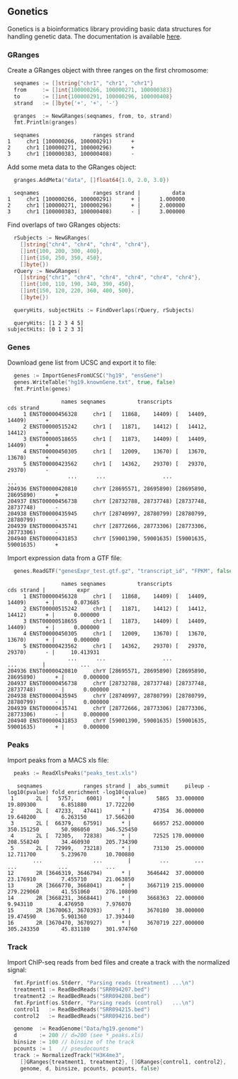 ## Gonetics

Gonetics is a bioinformatics library providing basic data structures for handling genetic data. The documentation is available [here](https://godoc.org/github.com/pbenner/gonetics).

### GRanges

Create a GRanges object with three ranges on the first chromosome:

```go
  seqnames := []string{"chr1", "chr1", "chr1"}
  from     := []int{100000266, 100000271, 100000383}
  to       := []int{100000291, 100000296, 100000408}
  strand   := []byte{'+', '+', '-'}

  granges  := NewGRanges(seqnames, from, to, strand)
  fmt.Println(granges)
```
	  seqnames                 ranges strand
	1     chr1 [100000266, 100000291)      +
	2     chr1 [100000271, 100000296)      +
	3     chr1 [100000383, 100000408)      -

Add some meta data to the GRanges object:

```go
  granges.AddMeta("data", []float64{1.0, 2.0, 3.0})
```
	  seqnames                 ranges strand |          data
	1     chr1 [100000266, 100000291)      + |      1.000000
	2     chr1 [100000271, 100000296)      + |      2.000000
	3     chr1 [100000383, 100000408)      - |      3.000000

Find overlaps of two GRanges objects:

```go
  rSubjects := NewGRanges(
    []string{"chr4", "chr4", "chr4", "chr4"},
    []int{100, 200, 300, 400},
    []int{150, 250, 350, 450},
    []byte{})
  rQuery := NewGRanges(
    []string{"chr1", "chr4", "chr4", "chr4", "chr4", "chr4"},
    []int{100, 110, 190, 340, 390, 450},
    []int{150, 120, 220, 360, 400, 500},
    []byte{})

  queryHits, subjectHits := FindOverlaps(rQuery, rSubjects)
```
	  queryHits: [1 2 3 4 5]
	subjectHits: [0 1 2 3 3]

### Genes

Download gene list from UCSC and export it to file:

```go
  genes := ImportGenesFromUCSC("hg19", "ensGene")
  genes.WriteTable("hg19.knownGene.txt", true, false)
  fmt.Println(genes)
```

	                 names seqnames          transcripts                  cds strand
	     1 ENST00000456328     chr1 [   11868,    14409) [   14409,    14409)      +
	     2 ENST00000515242     chr1 [   11871,    14412) [   14412,    14412)      +
	     3 ENST00000518655     chr1 [   11873,    14409) [   14409,    14409)      +
	     4 ENST00000450305     chr1 [   12009,    13670) [   13670,    13670)      +
	     5 ENST00000423562     chr1 [   14362,    29370) [   29370,    29370)      -
	                   ...      ...                  ...                  ...       
	204936 ENST00000420810     chrY [28695571, 28695890) [28695890, 28695890)      +
	204937 ENST00000456738     chrY [28732788, 28737748) [28737748, 28737748)      -
	204938 ENST00000435945     chrY [28740997, 28780799) [28780799, 28780799)      -
	204939 ENST00000435741     chrY [28772666, 28773306) [28773306, 28773306)      -
	204940 ENST00000431853     chrY [59001390, 59001635) [59001635, 59001635)      +

Import expression data from a GTF file:

```go
  genes.ReadGTF("genesExpr_test.gtf.gz", "transcript_id", "FPKM", false)
```

	                 names seqnames          transcripts                  cds strand |          expr
	     1 ENST00000456328     chr1 [   11868,    14409) [   14409,    14409)      + |      0.073685
	     2 ENST00000515242     chr1 [   11871,    14412) [   14412,    14412)      + |      0.000000
	     3 ENST00000518655     chr1 [   11873,    14409) [   14409,    14409)      + |      0.000000
	     4 ENST00000450305     chr1 [   12009,    13670) [   13670,    13670)      + |      0.000000
	     5 ENST00000423562     chr1 [   14362,    29370) [   29370,    29370)      - |     10.413931
	                   ...      ...                  ...                  ...        |           ...
	204936 ENST00000420810     chrY [28695571, 28695890) [28695890, 28695890)      + |      0.000000
	204937 ENST00000456738     chrY [28732788, 28737748) [28737748, 28737748)      - |      0.000000
	204938 ENST00000435945     chrY [28740997, 28780799) [28780799, 28780799)      - |      0.000000
	204939 ENST00000435741     chrY [28772666, 28773306) [28773306, 28773306)      - |      0.000000
	204940 ENST00000431853     chrY [59001390, 59001635) [59001635, 59001635)      + |      0.000000

### Peaks

Import peaks from a MACS xls file:

```go
  peaks := ReadXlsPeaks("peaks_test.xls")
```
	   seqnames             ranges strand |  abs_summit     pileup -log10(pvalue) fold_enrichment -log10(qvalue)
	 1       2L [   5757,    6001)      * |        5865  33.000000      19.809300        6.851880      17.722200
	 2       2L [  47233,   47441)      * |       47354  36.000000      19.648200        6.263150      17.566200
	 3       2L [  66379,   67591)      * |       66957 252.000000     350.151250       50.986050     346.525450
	 4       2L [  72305,   72838)      * |       72525 170.000000     208.558240       34.460930     205.734390
	 5       2L [  72999,   73218)      * |       73130  25.000000      12.711700        5.239670      10.700880
	        ...                ...        |         ...        ...            ...             ...            ...
	12       2R [3646319, 3646794)      * |     3646442  37.000000      23.176910        7.455710      21.063850
	13       2R [3666770, 3668041)      * |     3667119 215.000000     279.229060       41.551060     276.108090
	14       2R [3668231, 3668441)      * |     3668363  22.000000       9.943110        4.476950       7.976070
	15       2R [3670063, 3670393)      * |     3670180  38.000000      19.474590        5.901360      17.393440
	16       2R [3670470, 3670927)      * |     3670719 227.000000     305.243350       45.831180     301.974760

### Track

Import ChIP-seq reads from bed files and create a track with the normalized signal:

```go
  fmt.Fprintf(os.Stderr, "Parsing reads (treatment) ...\n")
  treatment1 := ReadBedReads("SRR094207.bed")
  treatment2 := ReadBedReads("SRR094208.bed")
  fmt.Fprintf(os.Stderr, "Parsing reads (control)   ...\n")
  control1   := ReadBedReads("SRR094215.bed")
  control2   := ReadBedReads("SRR094216.bed")

  genome  := ReadGenome("Data/hg19.genome")
  d       := 200 // d=200 (see *_peaks.xls)
  binsize := 100 // binsize of the track
  pcounts := 1   // pseudocounts
  track := NormalizedTrack("H3K4me3",
    []GRanges{treatment1, treatment2}, []GRanges{control1, control2},
    genome, d, binsize, pcounts, pcounts, false)
```
